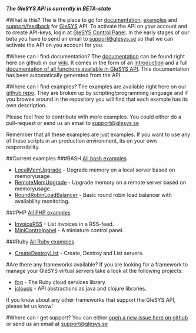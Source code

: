 ***The GleSYS API is currently in BETA-state***

#What is this?
The is the place to go for [documentation](/glesys/api/wiki), [examples](/glesys/api/) and [support/feedback](/glesys/api/issues) for [GleSYS](http://www.glesys.se) API. To activate the API on your account and to create API-keys, login at [GleSYS Control Panel](https://customer.glesys.com). In the early stages of our beta you have to send an email to [support@glesys.se](mailto:support@glesys.se) so that we can activate the API on you account for you.

#Where can I find documentation?
The [documentation](/glesys/api/wiki) can be found right here on github in our [wiki](/glesys/api/wiki). It comes in the form of an [introduction](/glesys/api/wiki/Api-Introduction) and a full [documentation of all functions available in GleSYS API](/glesys/api/wiki/API-Documentation). This documentation has been automatically generated from the API.

#Where can I find examples?
The examples are available right here on our [github repo](/glesys/api/). They are broken up by scripting/programming language and if you browse around in the repository you will find that each example has its own description.

Please feel free to contribute with more examples. You could either do a pull-request or send us an email to [support@glesys.se](mailto:support@glesys.se)

Remember that all these examples are just examples. If you want to use any of these scripts in an production environment, its on your own responsibility. 

##Current examples
###BASH
[All bash examples](https://github.com/GleSYS/API/tree/master/BASH)
* [LocalMemUpgrade](https://github.com/GleSYS/API/tree/master/BASH/LocalMemUpgrade) - Upgrade memory on a local server based on memoryusage.
* [RemoteMemUpgrade](https://github.com/GleSYS/API/tree/master/BASH/RemoteMemUpgrade) - Upgrade memory on a remote server based on memoryusage.
* [RoundRobinLoadBalancer](https://github.com/GleSYS/API/tree/master/BASH/RoundRobinLoadBalancer) - Basic round robin load balancer with availability monitoring.

###PHP
[All PHP examples](https://github.com/GleSYS/API/tree/master/PHP)
* [InvoiceRSS](https://github.com/GleSYS/API/tree/master/PHP/InvoiceRSS) - List invoices in a RSS-feed.
* [MiniControlpanel](https://github.com/GleSYS/API/tree/master/PHP/MiniControlpanel) - A miniature control panel.

###Ruby
[All Ruby examples](https://github.com/GleSYS/API/tree/master/Ruby)
* [CreateDestroyList](https://github.com/GleSYS/API/tree/master/Ruby/CreateDestroyList) - Create, Destroy and List servers.

#Are there any frameworks available?
If you are looking for a framework to manage your GleSYS virtual servers take a look at the following projects:

* [fog](http://fog.io) - The Ruby cloud services library.
* [jclouds](http://www.jclouds.org/) - API abstractions as java and clojure libraries.

If you know about any other frameworks that support the GleSYS API, please let us know!

#Where can I get support?
You can either [open a new issue here on github](/glesys/api/issues) or send us an email at [support@glesys.se](mailto:support@glesys.se)

